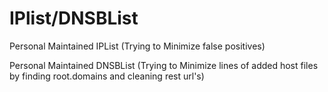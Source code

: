 # IPlist/DNSBList
Personal Maintained IPList (Trying to Minimize false positives)

Personal Maintained DNSBList (Trying to Minimize lines of added host files by finding root.domains and cleaning rest url's)
